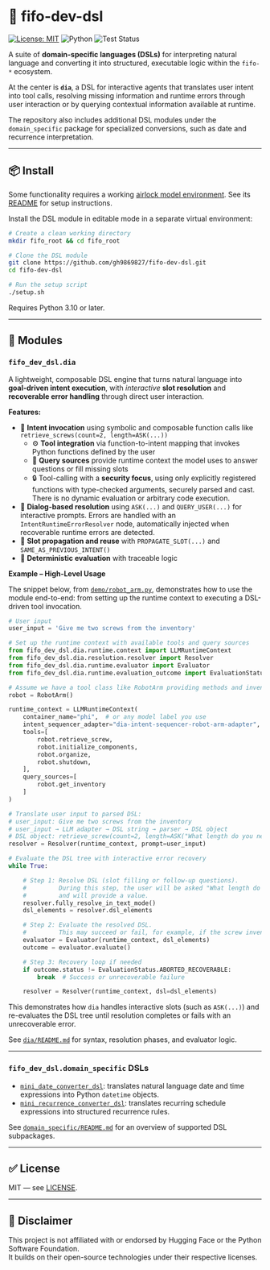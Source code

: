 # 🧠 fifo-dev-dsl

[![License: MIT](https://img.shields.io/badge/License-MIT-yellow.svg)](LICENSE) 
![Python](https://img.shields.io/badge/Python-3.10%2B-blue.svg) 
![Test Status](https://github.com/gh9869827/fifo-dev-dsl/actions/workflows/test.yml/badge.svg)

A suite of **domain-specific languages (DSLs)** for interpreting natural language and converting it into structured, executable logic within the `fifo-*` ecosystem.

At the center is **`dia`**, a DSL for interactive agents that translates user intent into tool calls, resolving missing information and runtime errors through user interaction or by querying contextual information available at runtime.

The repository also includes additional DSL modules under the `domain_specific` package for specialized conversions, such as date and recurrence interpretation.

---

## 📦 Install

Some functionality requires a working [airlock model environment](https://github.com/gh9869827/fifo-tool-airlock-model-env). See its [README](https://github.com/gh9869827/fifo-tool-airlock-model-env/blob/main/README.md) for setup instructions.

Install the DSL module in editable mode in a separate virtual environment:

```bash
# Create a clean working directory
mkdir fifo_root && cd fifo_root

# Clone the DSL module
git clone https://github.com/gh9869827/fifo-dev-dsl.git
cd fifo-dev-dsl

# Run the setup script
./setup.sh
```

Requires Python 3.10 or later.

---

## 🧩 Modules

### `fifo_dev_dsl.dia`

A lightweight, composable DSL engine that turns natural language into **goal-driven intent execution**, with *interactive* **slot resolution** and **recoverable error handling** through direct user interaction.

**Features:**

- 🧠 **Intent invocation** using symbolic and composable function calls like `retrieve_screws(count=2, length=ASK(...))`
  - ⚙️ **Tool integration** via function-to-intent mapping that invokes Python functions defined by the user  
  - 📡 **Query sources** provide runtime context the model uses to answer questions or fill missing slots  
  - 🔒 Tool-calling with a **security focus**, using only explicitly registered functions with type-checked arguments, securely parsed and cast. There is no dynamic evaluation or arbitrary code execution.
- 💬 **Dialog-based resolution** using `ASK(...)` and `QUERY_USER(...)` for interactive prompts. Errors are handled with an `IntentRuntimeErrorResolver` node, automatically injected when recoverable runtime errors are detected.
- 🔁 **Slot propagation and reuse** with `PROPAGATE_SLOT(...)` and `SAME_AS_PREVIOUS_INTENT()`  
- 🧪 **Deterministic evaluation** with traceable logic  

**Example – High-Level Usage**

The snippet below, from [`demo/robot_arm.py`](fifo_dev_dsl/dia/demo/robot_arm.py), demonstrates how to use the module end-to-end: from setting up the runtime context to executing a DSL-driven tool invocation.

```python
# User input
user_input = 'Give me two screws from the inventory'

# Set up the runtime context with available tools and query sources
from fifo_dev_dsl.dia.runtime.context import LLMRuntimeContext
from fifo_dev_dsl.dia.resolution.resolver import Resolver
from fifo_dev_dsl.dia.runtime.evaluator import Evaluator
from fifo_dev_dsl.dia.runtime.evaluation_outcome import EvaluationStatus

# Assume we have a tool class like RobotArm providing methods and inventory
robot = RobotArm()

runtime_context = LLMRuntimeContext(
    container_name="phi",  # or any model label you use
    intent_sequencer_adapter="dia-intent-sequencer-robot-arm-adapter",
    tools=[
        robot.retrieve_screw,
        robot.initialize_components,
        robot.organize,
        robot.shutdown,
    ],
    query_sources=[
        robot.get_inventory
    ]
)

# Translate user input to parsed DSL:
# user_input: Give me two screws from the inventory
# user_input → LLM adapter → DSL string → parser → DSL object
# DSL object: retrieve_screw(count=2, length=ASK("What length do you need?"))
resolver = Resolver(runtime_context, prompt=user_input)

# Evaluate the DSL tree with interactive error recovery
while True:

    # Step 1: Resolve DSL (slot filling or follow-up questions).
    #         During this step, the user will be asked "What length do you need?"
    #         and will provide a value.
    resolver.fully_resolve_in_text_mode()
    dsl_elements = resolver.dsl_elements

    # Step 2: Evaluate the resolved DSL.
    #         This may succeed or fail, for example, if the screw inventory is insufficient.
    evaluator = Evaluator(runtime_context, dsl_elements)
    outcome = evaluator.evaluate()

    # Step 3: Recovery loop if needed
    if outcome.status != EvaluationStatus.ABORTED_RECOVERABLE:
        break  # Success or unrecoverable failure

    resolver = Resolver(runtime_context, dsl=dsl_elements)
```

This demonstrates how `dia` handles interactive slots (such as `ASK(...)`) and re-evaluates the DSL tree until resolution completes or fails with an unrecoverable error.

See [`dia/README.md`](fifo_dev_dsl/dia/README.md) for syntax, resolution phases, and evaluator logic.

---

### `fifo_dev_dsl.domain_specific` DSLs

- [`mini_date_converter_dsl`](fifo_dev_dsl/domain_specific/mini_date_converter_dsl/README.md): translates natural language date and time expressions into Python `datetime` objects.
- [`mini_recurrence_converter_dsl`](fifo_dev_dsl/domain_specific/mini_recurrence_converter_dsl/README.md): translates recurring schedule expressions into structured recurrence rules.

See [`domain_specific/README.md`](fifo_dev_dsl/domain_specific/README.md) for an overview of supported DSL subpackages.

---

## ✅ License

MIT — see [LICENSE](LICENSE).

---

## 📄 Disclaimer

This project is not affiliated with or endorsed by Hugging Face or the Python Software Foundation.  
It builds on their open-source technologies under their respective licenses.
